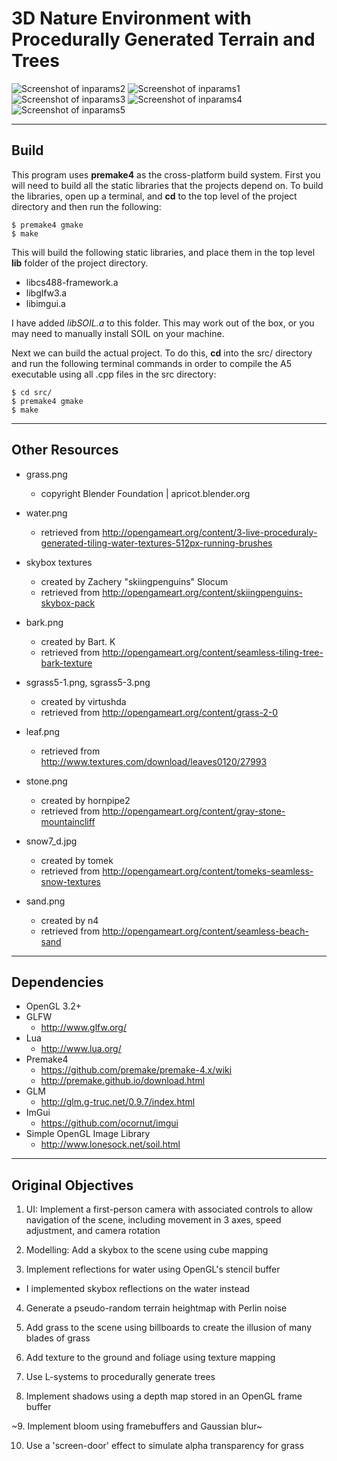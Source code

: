 # 3D Nature Environment with Procedurally Generated Terrain and Trees

![Screenshot of inparams2](https://github.com/lozog/Procedural-Nature-3D/blob/master/screenshots/final/150%20-%20inparams2.png)
![Screenshot of inparams1](https://github.com/lozog/Procedural-Nature-3D/blob/master/screenshots/final/149%20-%20inparams1.png)
![Screenshot of inparams3](https://github.com/lozog/Procedural-Nature-3D/blob/master/screenshots/final/151%20-%20inparams3.png)
![Screenshot of inparams4](https://github.com/lozog/Procedural-Nature-3D/blob/master/screenshots/final/152%20-%20inparams4.png)
![Screenshot of inparams5](https://github.com/lozog/Procedural-Nature-3D/blob/master/screenshots/final/153%20-%20inparams5.png)

---

## Build
This program uses **premake4** as the cross-platform build system. First you will need to build all
the static libraries that the projects depend on. To build the libraries, open up a
terminal, and **cd** to the top level of the project directory and then run the
following:

    $ premake4 gmake
    $ make

This will build the following static libraries, and place them in the top level **lib**
folder of the project directory.
* libcs488-framework.a
* libglfw3.a
* libimgui.a

I have added *libSOIL.a* to this folder. This may work out of the box, or you may need to manually install SOIL on your machine.

Next we can build the actual project.  To do this, **cd** into the src/ directory and run the following terminal commands in order to compile the A5 executable using all .cpp files in the src directory:

    $ cd src/
    $ premake4 gmake
    $ make

----

## Other Resources

* grass.png
    * copyright Blender Foundation | apricot.blender.org

* water.png
    * retrieved from http://opengameart.org/content/3-live-proceduraly-generated-tiling-water-textures-512px-running-brushes

* skybox textures
    * created by Zachery "skiingpenguins" Slocum
    * retrieved from http://opengameart.org/content/skiingpenguins-skybox-pack

* bark.png
    * created by Bart. K
    * retrieved from http://opengameart.org/content/seamless-tiling-tree-bark-texture

* sgrass5-1.png, sgrass5-3.png
    * created by virtushda
    * retrieved from http://opengameart.org/content/grass-2-0

* leaf.png
    * retrieved from http://www.textures.com/download/leaves0120/27993

* stone.png
    * created by hornpipe2
    * retrieved from http://opengameart.org/content/gray-stone-mountaincliff

* snow7_d.jpg
    * created by tomek
    * retrieved from http://opengameart.org/content/tomeks-seamless-snow-textures

* sand.png
    * created by n4
    * retrieved from http://opengameart.org/content/seamless-beach-sand

---

## Dependencies
* OpenGL 3.2+
* GLFW
    * http://www.glfw.org/
* Lua
    * http://www.lua.org/
* Premake4
    * https://github.com/premake/premake-4.x/wiki
    * http://premake.github.io/download.html
* GLM
    * http://glm.g-truc.net/0.9.7/index.html
* ImGui
    * https://github.com/ocornut/imgui
* Simple OpenGL Image Library
    * http://www.lonesock.net/soil.html

----

## Original Objectives

1. UI: Implement a first-person camera with associated controls to allow navigation of the scene, including movement in 3 axes, speed adjustment, and camera rotation

2. Modelling: Add a skybox to the scene using cube mapping

3. Implement reflections for water using OpenGL's stencil buffer
  * I implemented skybox reflections on the water instead

4. Generate a pseudo-random terrain heightmap with Perlin noise

5. Add grass to the scene using billboards to create the illusion of many blades of grass

6. Add texture to the ground and foliage using texture mapping

7. Use L-systems to procedurally generate trees

8. Implement shadows using a depth map stored in an OpenGL frame buffer

~9. Implement bloom using framebuffers and Gaussian blur~

10. Use a 'screen-door' effect to simulate alpha transparency for grass
